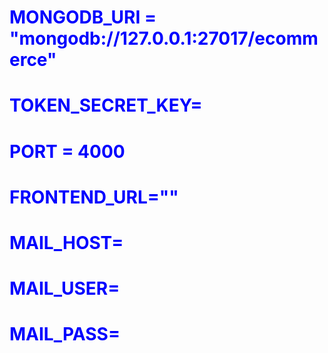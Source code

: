 <div style="color:blue">
<h1>MONGODB_URI = "mongodb://127.0.0.1:27017/ecommerce"</h1>
<h1>TOKEN_SECRET_KEY=</h1>
<h1>PORT = 4000</h1>
<h1>FRONTEND_URL=""</h1>


<h1>MAIL_HOST=</h1>
<h1>MAIL_USER=</h1>
<h1>MAIL_PASS=</h1>

</div>

